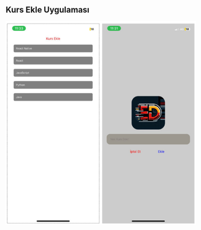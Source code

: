 ## Kurs Ekle Uygulaması

![image](https://github.com/edadural/rn/blob/main/kurslarim/assets/images/kurs.png)
